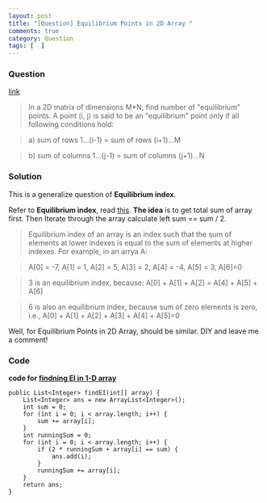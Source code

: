 ```yaml
---
layout: post
title: "[Question] Equilibrium Points in 2D Array "
comments: true
category: Question
tags: [  ]
---
```


### Question

[link](http://get-that-job-at-google.blogspot.sg/2013/01/twitter-programming-test.html)

> In a 2D matrix of dimensions M*N, find number of "equilibrium" points.  A point (i, j) is said to be an "equilibrium" point only if all following conditions hold:

> a) sum of rows 1...(i-1) =  sum of rows (i+1)...M

> b) sum of columns 1...(j-1)  = sum of columns (j+1)...N

### Solution

This is a generalize question of __Equilibrium index__.

Refer to __Equilibrium index__, read [this](http://www.geeksforgeeks.org/equilibrium-index-of-an-array/). __The idea__ is to get total sum of array first. Then Iterate through the array calculate left sum == sum / 2. 

> Equilibrium index of an array is an index such that the sum of elements at lower indexes is equal to the sum of elements at higher indexes. For example, in an arrya A:

> A[0] = -7, A[1] = 1, A[2] = 5, A[3] = 2, A[4] = -4, A[5] = 3, A[6]=0

> 3 is an equilibrium index, because:
A[0] + A[1] + A[2] = A[4] + A[5] + A[6]

> 6 is also an equilibrium index, because sum of zero elements is zero, i.e., A[0] + A[1] + A[2] + A[3] + A[4] + A[5]=0

Well, for Equilibrium Points in 2D Array, should be similar. DIY and leave me a comment! 

### Code

__code for [findning EI in 1-D array](http://rosettacode.org/wiki/Equilibrium_index#Java)__

	public List<Integer> findEI(int[] array) {
		List<Integer> ans = new ArrayList<Integer>();
		int sum = 0;
		for (int i = 0; i < array.length; i++) {
			sum += array[i];
		}
		int runningSum = 0;
		for (int i = 0; i < array.length; i++) {
			if (2 * runningSum + array[i] == sum) {
				ans.add(i);
			}
			runningSum += array[i];
		}
		return ans;
	}
